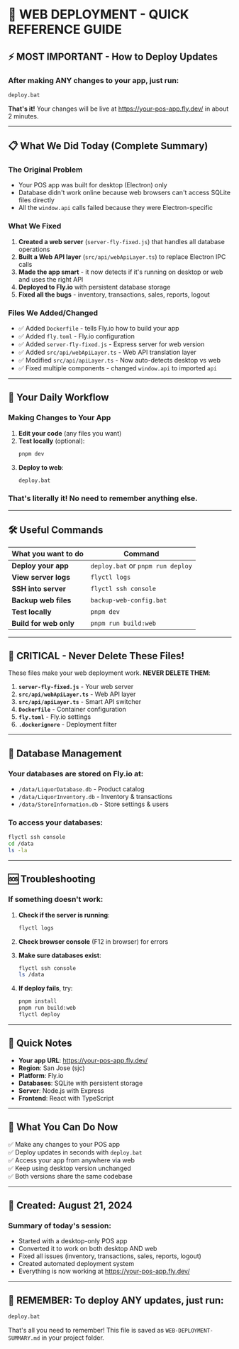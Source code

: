 # 🚀 WEB DEPLOYMENT - QUICK REFERENCE GUIDE

## ⚡ MOST IMPORTANT - How to Deploy Updates

### After making ANY changes to your app, just run:
```bash
deploy.bat
```

**That's it!** Your changes will be live at https://your-pos-app.fly.dev/ in about 2 minutes.

---

## 📋 What We Did Today (Complete Summary)

### The Original Problem
- Your POS app was built for desktop (Electron) only
- Database didn't work online because web browsers can't access SQLite files directly
- All the `window.api` calls failed because they were Electron-specific

### What We Fixed
1. **Created a web server** (`server-fly-fixed.js`) that handles all database operations
2. **Built a Web API layer** (`src/api/webApiLayer.ts`) to replace Electron IPC calls
3. **Made the app smart** - it now detects if it's running on desktop or web and uses the right API
4. **Deployed to Fly.io** with persistent database storage
5. **Fixed all the bugs** - inventory, transactions, sales, reports, logout

### Files We Added/Changed
- ✅ Added `Dockerfile` - tells Fly.io how to build your app
- ✅ Added `fly.toml` - Fly.io configuration
- ✅ Added `server-fly-fixed.js` - Express server for web version
- ✅ Added `src/api/webApiLayer.ts` - Web API translation layer
- ✅ Modified `src/api/apiLayer.ts` - Now auto-detects desktop vs web
- ✅ Fixed multiple components - changed `window.api` to imported `api`

---

## 🎯 Your Daily Workflow

### Making Changes to Your App

1. **Edit your code** (any files you want)
2. **Test locally** (optional):
   ```bash
   pnpm dev
   ```
3. **Deploy to web**:
   ```bash
   deploy.bat
   ```

### That's literally it! No need to remember anything else.

---

## 🛠️ Useful Commands

| What you want to do | Command |
|-------------------|---------|
| **Deploy your app** | `deploy.bat` or `pnpm run deploy` |
| **View server logs** | `flyctl logs` |
| **SSH into server** | `flyctl ssh console` |
| **Backup web files** | `backup-web-config.bat` |
| **Test locally** | `pnpm dev` |
| **Build for web only** | `pnpm run build:web` |

---

## 🔴 CRITICAL - Never Delete These Files!

These files make your web deployment work. **NEVER DELETE THEM**:

1. **`server-fly-fixed.js`** - Your web server
2. **`src/api/webApiLayer.ts`** - Web API layer
3. **`src/api/apiLayer.ts`** - Smart API switcher
4. **`Dockerfile`** - Container configuration
5. **`fly.toml`** - Fly.io settings
6. **`.dockerignore`** - Deployment filter

---

## 💾 Database Management

### Your databases are stored on Fly.io at:
- `/data/LiquorDatabase.db` - Product catalog
- `/data/LiquorInventory.db` - Inventory & transactions  
- `/data/StoreInformation.db` - Store settings & users

### To access your databases:
```bash
flyctl ssh console
cd /data
ls -la
```

---

## 🆘 Troubleshooting

### If something doesn't work:

1. **Check if the server is running**:
   ```bash
   flyctl logs
   ```

2. **Check browser console** (F12 in browser) for errors

3. **Make sure databases exist**:
   ```bash
   flyctl ssh console
   ls /data
   ```

4. **If deploy fails**, try:
   ```bash
   pnpm install
   pnpm run build:web
   flyctl deploy
   ```

---

## 📝 Quick Notes

- **Your app URL**: https://your-pos-app.fly.dev/
- **Region**: San Jose (sjc)
- **Platform**: Fly.io
- **Databases**: SQLite with persistent storage
- **Server**: Node.js with Express
- **Frontend**: React with TypeScript

---

## 🎉 What You Can Do Now

✅ Make any changes to your POS app  
✅ Deploy updates in seconds with `deploy.bat`  
✅ Access your app from anywhere via web  
✅ Keep using desktop version unchanged  
✅ Both versions share the same codebase  

---

## 📅 Created: August 21, 2024

### Summary of today's session:
- Started with a desktop-only POS app
- Converted it to work on both desktop AND web
- Fixed all issues (inventory, transactions, sales, reports, logout)
- Created automated deployment system
- Everything is now working at https://your-pos-app.fly.dev/

---

## 🚨 REMEMBER: To deploy ANY updates, just run:
```bash
deploy.bat
```

That's all you need to remember! This file is saved as `WEB-DEPLOYMENT-SUMMARY.md` in your project folder.